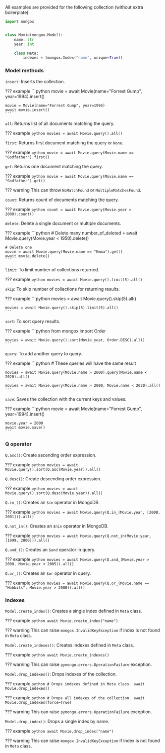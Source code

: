 All examples are provided for the following collection (without extra boilerplate):

```python
import mongox


class Movie(mongox.Model):
    name: str
    year: int

    class Meta:
        indexes = [mongox.Index("name", unique=True)]
```

### Model methods

`insert`: Inserts the collection.

??? example
    ```python
    movie = await Movie(name="Forrest Gump", year=1994).insert()

    movie = Movie(name="Forrest Gump", year=1994)
    await movie.insert()
    ```

`all`: Returns list of all documents matching the query.

??? example
    ```python
    movies = await Movie.query().all()
    ```

`first`: Returns first document matching the query or `None`.

??? example
    ```python
    movie = await Movie.query(Movie.name == "Godfather").first()
    ```

`get`: Returns one document matching the query.

??? example
    ```python
    movie = await Movie.query(Movie.name == "Godfather").get()
    ```

??? warning
    This can throw `NoMatchFound` or `MultipleMatchesFound`.

`count`: Returns count of documents matching the query.

??? example
    ```python
    count = await Movie.query(Movie.year > 2000).count()
    ```

`delete`: Delete a single document or multiple documents.

??? example
    ```python
    # Delete many
    number_of_deleted = await Movie.query(Movie.year < 1950).delete()

    # Delete one
    movie = await Movie.query(Movie.name == "Emma").get()
    await movie.delete()
    ```

`limit`: To limit number of collections returned.

??? example
    ```python
    movies = await Movie.query().limit(5).all()
    ```

`skip`: To skip number of collections for returning results.

??? example
    ```python
    movies = await Movie.query().skip(5).all()

    movies = await Movie.query().skip(5).limit(5).all()
    ```

`sort`: To sort query results.

??? example
    ```python
    from mongox import Order

    movies = await Movie.query().sort(Movie.year, Order.DESC).all()
    ```

`query`: To add another query to query.

??? example
    ```python
    # These queries will have the same result

    movies = await Movie.query(Movie.name > 2000).query(Movie.name < 2020).all()

    movies = await Movie.query(Movie.name > 2000, Movie.name < 2020).all()
    ```

`save`: Saves the collection with the current keys and values.

??? example
    ```python
    movie = await Movie(name="Forrest Gump", year=1994).insert()

    movie.year = 2000
    await movie.save()
    ```

### Q operator

`Q.asc()`: Create ascending order expression.

??? example
    ```python
    movies = await Movie.query().sort(Q.asc(Movie.year)).all()
    ```

`Q.desc()`: Create descending order expression.

??? example
    ```python
    movies = await Movie.query().sort(Q.desc(Movie.year)).all()
    ```

`Q.in_()`: Creates an `$in` operator in MongoDB.

??? example
    ```python
    movies = await Movie.query(Q.in_(Movie.year, [2000, 2001])).all()
    ```

`Q.not_in()`: Creates an `$nin` operator in MongoDB.

??? example
    ```python
    movies = await Movie.query(Q.not_in(Movie.year, [1999, 2000])).all()
    ```

`Q.and_()`: Creates an `$and` operator in query.

??? example
    ```python
    movies = await Movie.query(Q.and_(Movie.year > 2000, Movie.year < 2005)).all()
    ```

`Q.or_()`: Creates an `$or` operator in query.

??? example
    ```python
    movies = await Movie.query(Q.or_(Movie.name == "Hobbits", Movie.year > 2000)).all()
    ```

### Indexes

`Model.create_index()`: Creates a single index defined in `Meta` class.

??? example
    ```python
    await Movie.create_index("name")
    ```

??? warning
    This can raise `mongox.InvalidKeyException` if index is not found in `Meta` class.

`Model.create_indexes()`: Creates indexes defined in `Meta` class.

??? example
    ```python
    await Movie.create_indexes()
    ```

??? warning
    This can raise `pymongo.errors.OperationFailure` exception.


`Model.drop_indexes()`: Drops indexes of the collection.

??? example
    ```python
    # Drops indexes defined in Meta class.
    await Movie.drop_indexes()
    ```

??? example
    ```python
    # Drops all indexes of the collection.
    await Movie.drop_indexes(force=True)
    ```

??? warning
    This can raise `pymongo.errors.OperationFailure` exception.

`Model.drop_index()`: Drops a single index by name.

??? example
    ```python
    await Movie.drop_index("name")
    ```

??? warning
    This can raise `mongox.InvalidKeyException` if index is not found in `Meta` class.
